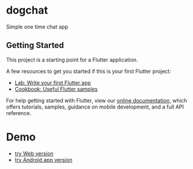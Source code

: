# dogchat

Simple one time chat app

## Getting Started

This project is a starting point for a Flutter application.

A few resources to get you started if this is your first Flutter project:

- [Lab: Write your first Flutter app](https://flutter.dev/docs/get-started/codelab)
- [Cookbook: Useful Flutter samples](https://flutter.dev/docs/cookbook)

For help getting started with Flutter, view our
[online documentation](https://flutter.dev/docs), which offers tutorials,
samples, guidance on mobile development, and a full API reference.

# Demo
- [try Web version](https://freddiefujiwara.com/dogchat/)
- [try Android app version](https://freddiefujiwara.com/dogchat/apks/app-release.apk)
